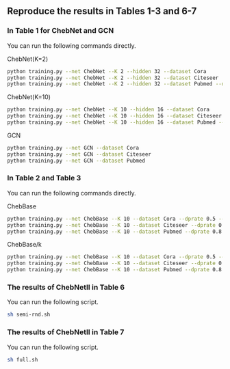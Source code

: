 ## Reproduce the results in Tables 1-3 and 6-7

### In Table 1 for ChebNet and GCN
You can run the following commands directly.

ChebNet(K=2)
```sh
python training.py --net ChebNet --K 2 --hidden 32 --dataset Cora
python training.py --net ChebNet --K 2 --hidden 32 --dataset Citeseer
python training.py --net ChebNet --K 2 --hidden 32 --dataset Pubmed --dropout 0.8
```
ChebNet(K=10)
```sh
python training.py --net ChebNet --K 10 --hidden 16 --dataset Cora
python training.py --net ChebNet --K 10 --hidden 16 --dataset Citeseer
python training.py --net ChebNet --K 10 --hidden 16 --dataset Pubmed --dropout 0.8
```
GCN
```sh
python training.py --net GCN --dataset Cora
python training.py --net GCN --dataset Citeseer
python training.py --net GCN --dataset Pubmed 
```

### In Table 2 and Table 3
You can run the following commands directly. 

ChebBase
```sh
python training.py --net ChebBase --K 10 --dataset Cora --dprate 0.5 --q 0
python training.py --net ChebBase --K 10 --dataset Citeseer --dprate 0.5 --q 0
python training.py --net ChebBase --K 10 --dataset Pubmed --dprate 0.8 --q 0
```

ChebBase/k
```sh
python training.py --net ChebBase --K 10 --dataset Cora --dprate 0.5 --q 1
python training.py --net ChebBase --K 10 --dataset Citeseer --dprate 0.5 --q 1
python training.py --net ChebBase --K 10 --dataset Pubmed --dprate 0.8 --q 1
```

### The results of ChebNetII in Table 6

You can run the following script. 
```sh
sh semi-rnd.sh
```

### The results of ChebNetII in Table 7

You can run the following script. 
```sh
sh full.sh
```

